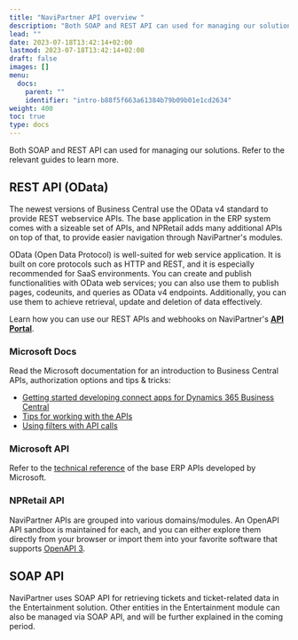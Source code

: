```yaml
---
title: "NaviPartner API overview "
description: "Both SOAP and REST API can used for managing our solutions. Refer to the relevant guides to learn more."
lead: ""
date: 2023-07-18T13:42:14+02:00
lastmod: 2023-07-18T13:42:14+02:00
draft: false
images: []
menu:
  docs:
    parent: ""
    identifier: "intro-b88f5f663a61384b79b09b01e1cd2634"
weight: 400
toc: true
type: docs
---
```


Both SOAP and REST API can used for managing our solutions. Refer to the relevant guides to learn more.

## REST API (OData)

The newest versions of Business Central use the OData v4 standard to provide REST webservice APIs. The base application in the ERP system comes with a sizeable set of APIs, and NPRetail adds many additional APIs on top of that, to provide easier navigation through NaviPartner's modules.

OData (Open Data Protocol) is well-suited for web service application. It is built on core protocols such as HTTP and REST, and it is especially recommended for SaaS environments. You can create and publish functionalities with OData web services; you can also use them to publish pages, codeunits, and queries as OData v4 endpoints. Additionally, you can use them to achieve retrieval, update and deletion of data effectively.

Learn how you can use our REST APIs and webhooks on NaviPartner's [<ins>**API Portal**<ins>](https://api.navipartner.com/intro).

### Microsoft Docs 

Read the Microsoft documentation for an introduction to Business Central APIs, authorization options and tips & tricks:

- [<ins>Getting started developing connect apps for Dynamics 365 Business Central<ins>](https://docs.microsoft.com/en-us/dynamics365/business-central/dev-itpro/developer/devenv-develop-connect-apps)
- [<ins>Tips for working with the APIs<ins>](https://docs.microsoft.com/en-us/dynamics365/business-central/dev-itpro/developer/devenv-connect-apps-tips)
- [<ins>Using filters with API calls<ins>](https://docs.microsoft.com/en-us/dynamics365/business-central/dev-itpro/developer/devenv-connect-apps-filtering)
 
### Microsoft API

Refer to the [<ins>technical reference<ins>](https://docs.microsoft.com/en-us/dynamics365/business-central/dev-itpro/api-reference/v2.0/) of the base ERP APIs developed by Microsoft.  

### NPRetail API

NaviPartner APIs are grouped into various domains/modules. An OpenAPI API sandbox is maintained for each, and you can either explore them directly from your browser or import them into your favorite software that supports [<ins>OpenAPI 3<ins>](https://openapi.tools/).

## SOAP API

NaviPartner uses SOAP API for retrieving tickets and ticket-related data in the Entertainment solution. Other entities in the Entertainment module can also be managed via SOAP API, and will be further explained in the coming period.
